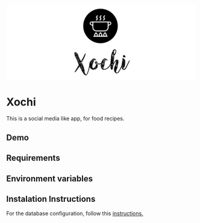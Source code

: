 <p align="center"><img src="logo.png" width="500" alt="Xochi Logo"></p>

# Xochi

This is a social media like app, for food recipes.

## Demo

## Requirements

## Environment variables

## Instalation Instructions

For the database configuration, follow this [instructions.](docs/database.md)
